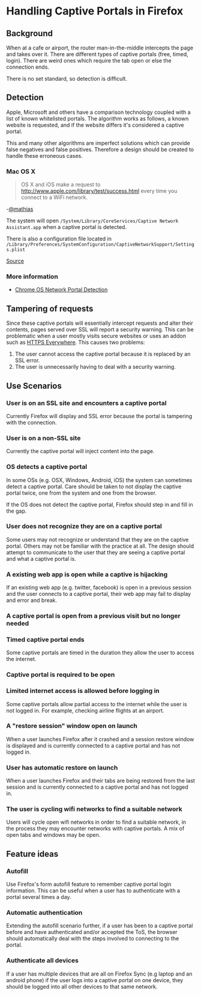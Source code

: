 # Handling Captive Portals in Firefox

## Background

When at a cafe or airport, the router man-in-the-middle intercepts the page and
takes over it. There are different types of captive portals (free, timed,
login). There are weird ones which require the tab open or else the connection
ends.

There is no set standard, so detection is difficult.


## Detection

Apple, Microsoft and others have a comparison technology coupled with a list of
known whitelisted portals. The algorithm works as follows, a known website is
requested, and if the website differs it's considered a captive portal.

This and many other algorithms are imperfect solutions which can provide false
negatives and false positives. Therefore a design should be created to handle
these erroneous cases.

### Mac OS X

> OS X and iOS make a request to http://www.apple.com/library/test/success.html
> every time you connect to a WiFi network.

-[@mathias](https://twitter.com/mathias/status/144654218983243776)

The system will open `/System/Library/CoreServices/Captive Network Assistant.app`
when a captive portal is detected.

There is also a configuration file located in
`/Library/Preferences/SystemConfiguration/CaptiveNetworkSupport/Settings.plist`

[Source](http://apple.stackexchange.com/q/45418)

### More information

- [Chrome OS Network Portal Detection][chromeDetection]

[chromeDetection]:http://www.chromium.org/chromium-os/chromiumos-design-docs/network-portal-detection


## Tampering of requests

Since these captive portals will essentially intercept requests and alter their
contents, pages served over SSL will report a security warning. This can be
problematic when a user mostly visits secure websites or uses an addon such as
[HTTPS Everywhere][httpsEverywhere]. This causes two problems:

1. The user cannot access the captive portal because it is replaced by an SSL
error.
2. The user is unnecessarily having to deal with a security warning.

[httpsEverywhere]:https://www.eff.org/https-everywhere


## Use Scenarios

### User is on an SSL site and encounters a captive portal
Currently Firefox will display and SSL error because the portal is tampering
with the connection.

### User is on a non-SSL site

Currently the captive portal will inject content into the page.

### OS detects a captive portal

In some OSs (e.g. OSX, Windows, Android, iOS) the system can sometimes detect
a captive portal. Care should be taken to not display the captive portal twice,
one from the system and one from the browser.

If the OS does not detect the captive portal, Firefox should step in and fill in
the gap.

### User does not recognize they are on a captive portal

Some users may not recognize or understand that they are on the captive portal.
Others may not be familiar with the practice at all. The design should attempt
to communicate to the user that they are seeing a captive portal and what a
captive portal is.

### A existing web app is open while a captive is hijacking

If an existing web app (e.g. twitter, facebook) is open in a previous session
and the user connects to a captive portal, their web app may fail to display
and error and break.

### A captive portal is open from a previous visit but no longer needed

### Timed captive portal ends

Some captive portals are timed in the duration they allow the user to access the
internet.

### Captive portal is required to be open

### Limited internet access is allowed before logging in

Some captive portals allow partial access to the internet while the user is not
logged in. For example, checking airline flights at an airport.

### A "restore session" window open on launch

When a user launches Firefox after it crashed and a session restore window is
displayed and is currently connected to a captive portal and has not logged in.

### User has automatic restore on launch

When a user launches Firefox and their tabs are being restored from the last
session and is currently connected to a captive portal and has not logged in.

### The user is cycling wifi networks to find a suitable network

Users will cycle open wifi networks in order to find a suitable network, in the
process they may encounter networks with captive portals. A mix of open tabs
and windows may be open.

## Feature ideas

### Autofill

Use Firefox's form autofill feature to remember captive portal login
information. This can be useful when a user has to authenticate with a portal
several times a day.

### Automatic authentication

Extending the autofill scenario further, if a user has been to a captive portal
before and have authenticated and/or accepted the ToS, the browser should
automatically deal with the steps involved to connecting to the portal.

### Authenticate all devices

If a user has multiple devices that are all on Firefox Sync (e.g laptop and an
android phone) if the user logs into a captive portal on one device, they should
be logged into all other devices to that same network.

